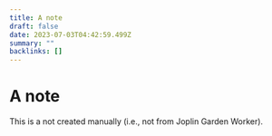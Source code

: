 ```yaml
---
title: A note
draft: false
date: 2023-07-03T04:42:59.499Z
summary: ""
backlinks: []
---
```


# A note

This is a not created manually (i.e., not from Joplin Garden Worker).
